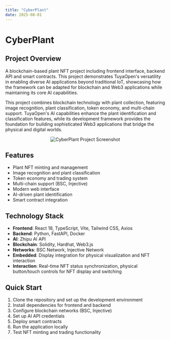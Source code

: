 ```yaml
---
title: "CyberPlant"
date: 2025-08-01
---
```


<BackToProjects />

# CyberPlant

## Project Overview

A blockchain-based plant NFT project including frontend interface, backend API and smart contracts. This project demonstrates TuyaOpen's versatility in enabling diverse AI applications beyond traditional IoT, showcasing how the framework can be adapted for blockchain and Web3 applications while maintaining its core AI capabilities.

This project combines blockchain technology with plant collection, featuring image recognition, plant classification, token economy, and multi-chain support. TuyaOpen's AI capabilities enhance the plant identification and classification features, while its development framework provides the foundation for building sophisticated Web3 applications that bridge the physical and digital worlds.

<p align="center">
  <img
    src="https://images.tuyacn.com/fe-static/docs/img/fd0ed95b-c96d-4106-938b-7d203a45675c.jpg"
    alt="CyberPlant Project Screenshot"
    style={{
      width: "80%",
      borderRadius: "12px",
      boxShadow: "0 2px 16px rgba(0,0,0,0.08)"
    }}
  />
</p>

## Features

- Plant NFT minting and management
- Image recognition and plant classification
- Token economy and trading system
- Multi-chain support (BSC, Injective)
- Modern web interface
- AI-driven plant identification
- Smart contract integration

## Technology Stack

- **Frontend**: React 18, TypeScript, Vite, Tailwind CSS, Axios
- **Backend**: Python, FastAPI, Docker
- **AI**: Zhipu AI API
- **Blockchain**: Solidity, Hardhat, Web3.js
- **Networks**: BSC Network, Injective Network
- **Embedded**: Display integration for physical visualization and NFT interaction
- **Interaction**: Real-time NFT status synchronization, physical button/touch controls for NFT display and switching

## Quick Start

1. Clone the repository and set up the development environment
2. Install dependencies for frontend and backend
3. Configure blockchain networks (BSC, Injective)
4. Set up AI API credentials
5. Deploy smart contracts
6. Run the application locally
7. Test NFT minting and trading functionality

